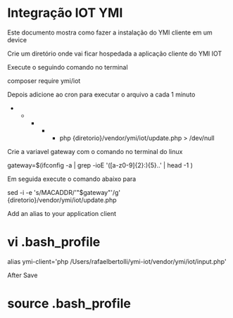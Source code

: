 # Integração IOT YMI

Este documento mostra como fazer a instalação do YMI cliente em um device

Crie um diretório onde vai ficar hospedada a aplicação cliente do YMI IOT

Execute o seguindo comando no terminal

composer require ymi/iot


Depois adicione ao cron para executar o arquivo a cada 1 minuto

* * * * * php {diretorio}/vendor/ymi/iot/update.php > /dev/null

Crie a variavel gateway com o comando no terminal do linux

gateway=$(ifconfig -a | grep -ioE '([a-z0-9]{2}:){5}..' | head -1 )

Em seguida execute o comando abaixo para 

sed -i -e 's/MACADDR/'"$gateway"'/g' {diretorio}/vendor/ymi/iot/update.php


Add an alias to your application client

# vi .bash_profile

alias ymi-client='php /Users/rafaelbertolli/ymi-iot/vendor/ymi/iot/input.php'

After Save

# source .bash_profile









